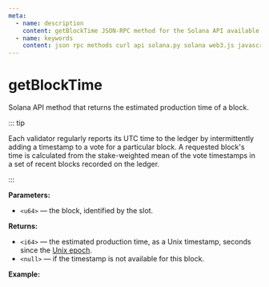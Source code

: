 ```yaml
---
meta:
  - name: description
    content: getBlockTime JSON-RPC method for the Solana API available with examples in Solana web3.js, Solana.py, and cURL.
  - name: keywords
    content: json rpc methods curl api solana.py solana web3.js javascript python solana 
---
```


# getBlockTime

Solana API method that returns the estimated production time of a block. 

::: tip

Each validator regularly reports its UTC time to the ledger by intermittently adding a timestamp to a vote for a particular block. A requested block's time is calculated from the stake-weighted mean of the vote timestamps in a set of recent blocks recorded on the ledger.

:::

**Parameters:** 

* `<u64>` — the block, identified by the slot.

**Returns:** 

* `<i64>` — the estimated production time, as a Unix timestamp, seconds since the [Unix epoch](https://www.unixtimestamp.com/).
* `<null>` — if the timestamp is not available for this block.

**Example:**

<CodeSwitcher :languages="{js:'Solana web3.js', py:'Solana.py', cr:'cURL'}">
<template v-slot:js>

``` js
import { PublicKey, Connection } from "@solana/web3.js"

const nodeUrl = "CHAINSTACK_NODE_URL"
const connect = new Connection(nodeUrl);

(async () => {  
  console.log(await connect.getBlockTime(151696557));
})();
```

</template>
<template v-slot:py>

``` py
from solana.rpc.api import Client

web3 = Client('CHAINSTACK_NODE_URL')

print(web3.get_block_time(151696557))
```

</template>
<template v-slot:cr>

``` sh
curl -X POST "CHAINSTACK_NODE_URL" \
  -H "Content-Type: application/json" \
  --data '{"jsonrpc":"2.0","id":1, "method":"getBlockTime", "params" : [151696557]}'
```

</template>
</CodeSwitcher>